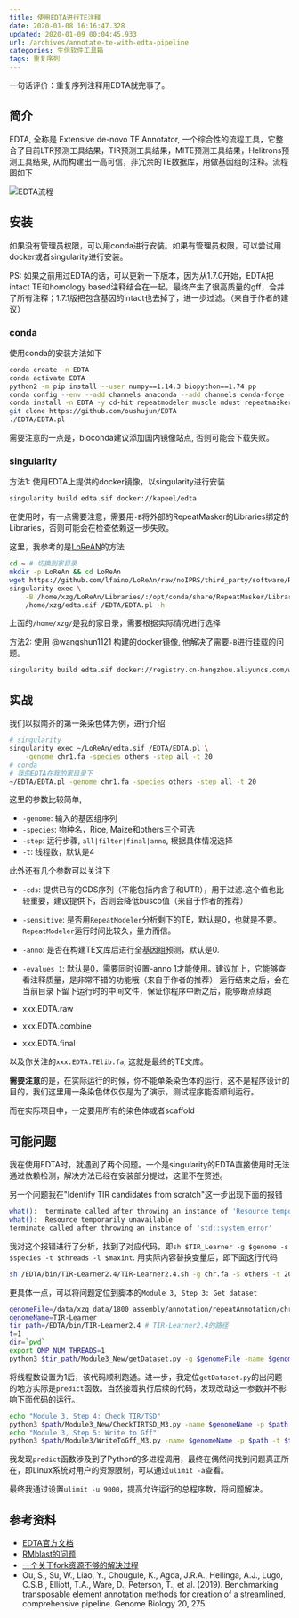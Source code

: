 ```yaml
---
title: 使用EDTA进行TE注释
date: 2020-01-08 16:16:47.328
updated: 2020-01-09 00:04:45.933
url: /archives/annotate-te-with-edta-pipeline
categories: 生信软件工具箱
tags: 重复序列
---
```


一句话评价：重复序列注释用EDTA就完事了。

## 简介

EDTA, 全称是 Extensive de-novo TE Annotator, 一个综合性的流程工具，它整合了目前LTR预测工具结果，TIR预测工具结果，MITE预测工具结果，Helitrons预测工具结果, 从而构建出一高可信，非冗余的TE数据库，用做基因组的注释。流程图如下

![EDTA流程](https://halo-1252249331.cos.ap-shanghai.myqcloud.com/upload/2020/1/image-450f4b170c1f42eb9450676772fb5a5a.png)

## 安装

如果没有管理员权限，可以用conda进行安装。如果有管理员权限，可以尝试用docker或者singularity进行安装。

PS: 如果之前用过EDTA的话，可以更新一下版本，因为从1.7.0开始，EDTA把intact TE和homology based注释结合在一起，最终产生了很高质量的gff，合并了所有注释；1.7.1版把包含基因的intact也去掉了，进一步过滤。（来自于作者的建议）

### conda

使用conda的安装方法如下

```bash
conda create -n EDTA
conda activate EDTA
python2 -m pip install --user numpy==1.14.3 biopython==1.74 pp
conda config --env --add channels anaconda --add channels conda-forge --add channels biocore --add channels bioconda --add channels cyclus
conda install -n EDTA -y cd-hit repeatmodeler muscle mdust repeatmasker=4.0.9_p2 blast-legacy java-jdk perl perl-text-soundex multiprocess regex tensorflow=1.14.0 keras=2.2.4 scikit-learn=0.19.0 biopython pandas glob2 python=3.6 trf
git clone https://github.com/oushujun/EDTA
./EDTA/EDTA.pl
```

需要注意的一点是，bioconda建议添加国内镜像站点, 否则可能会下载失败。

### singularity

方法1: 使用EDTA上提供的docker镜像，以singularity进行安装

```bash
singularity build edta.sif docker://kapeel/edta
```

在使用时，有一点需要注意，需要用`-B`将外部的RepeatMasker的Libraries绑定的Libraries，否则可能会在检查依赖这一步失败。

这里，我参考的是[LoReAN](https://github.com/lfaino/LoReAn/)的方法

```bash
cd ~ # 切换到家目录
mkdir -p LoReAn && cd LoReAn
wget https://github.com/lfaino/LoReAn/raw/noIPRS/third_party/software/RepeatMasker.Libraries.tar.gz && tar -zxvf RepeatMasker.Libraries.tar.gz
singularity exec \
    -B /home/xzg/LoReAn/Libraries/:/opt/conda/share/RepeatMasker/Libraries/ \
    /home/xzg/edta.sif /EDTA/EDTA.pl -h
```

上面的`/home/xzg/`是我的家目录，需要根据实际情况进行选择

方法2: 使用 @wangshun1121 构建的docker镜像, 他解决了需要`-B`进行挂载的问题。

```bash
singularity build edta.sif docker://registry.cn-hangzhou.aliyuncs.com/wangshun1121/edta
```

## 实战

我们以拟南芥的第一条染色体为例，进行介绍

```bash
# singularity
singularity exec ~/LoReAn/edta.sif /EDTA/EDTA.pl \
    -genome chr1.fa -species others -step all -t 20
# conda
# 我的EDTA在我的家目录下
~/EDTA/EDTA.pl -genome chr1.fa -species others -step all -t 20
```

这里的参数比较简单,

- `-genome`: 输入的基因组序列
- `-species`: 物种名，Rice, Maize和others三个可选
- `-step`: 运行步骤,  `all|filter|final|anno`, 根据具体情况选择
- `-t`: 线程数，默认是4

此外还有几个参数可以关注下

- `-cds`: 提供已有的CDS序列（不能包括内含子和UTR），用于过滤.这个值也比较重要，建议提供下，否则会降低busco值（来自于作者的推荐）
- `-sensitive`: 是否用`RepeatModeler`分析剩下的TE，默认是0，也就是不要。`RepeatModeler`运行时间比较久，量力而信。
- `-anno`: 是否在构建TE文库后进行全基因组预测，默认是0.
- `-evalues 1`: 默认是0，需要同时设置-anno 1才能使用。建议加上，它能够查看注释质量，是非常不错的功能哦（来自于作者的推荐）
运行结束之后，会在当前目录下留下运行时的中间文件，保证你程序中断之后，能够断点续跑

- xxx.EDTA.raw
- xxx.EDTA.combine
- xxx.EDTA.final

以及你关注的`xxx.EDTA.TElib.fa`, 这就是最终的TE文库。

**需要注意**的是，在实际运行的时候，你不能单条染色体的运行，这不是程序设计的目的，我们这里用一条染色体仅仅是为了演示，测试程序能否顺利运行。

而在实际项目中，一定要用所有的染色体或者scaffold

## 可能问题

我在使用EDTA时，就遇到了两个问题。一个是singularity的EDTA直接使用时无法通过依赖检测，解决方法已经在安装部分提过，这里不在赘述。

另一个问题我在"Identify TIR candidates from scratch"这一步出现下面的报错

```bash
what():  terminate called after throwing an instance of 'Resource temporarily unavailable std::system_error'
what():  Resource temporarily unavailable
terminate called after throwing an instance of 'std::system_error'
```

我对这个报错进行了分析，找到了对应代码，即`sh $TIR_Learner -g $genome -s $species -t $threads -l $maxint`. 用实际内容替换变量后，即下面这行代码

```bash
sh /EDTA/bin/TIR-Learner2.4/TIR-Learner2.4.sh -g chr.fa -s others -t 20 -l 5000
```

更具体一点，可以将问题定位到脚本的`Module 3, Step 3: Get dataset`

```bash
genomeFile=/data/xzg_data/1800_assembly/annotation/repeatAnnotation/chr.fa #基因组文件的实际路径
genomeName=TIR-Learner
tir_path=/EDTA/bin/TIR-Learner2.4 # TIR-Learner2.4的路径
t=1
dir=`pwd`
export OMP_NUM_THREADS=1
python3 $tir_path/Module3_New/getDataset.py -g $genomeFile -name $genomeName -p $tir_path -t $t -d $dir"/Module3_New"
```

将线程数设置为1后，该代码顺利跑通。进一步，我定位`getDataset.py`的出问题的地方实际是`predict`函数。当然接着执行后续的代码，发现改动这一参数并不影响下面代码的运行。

```bash
echo "Module 3, Step 4: Check TIR/TSD"
python3 $path/Module3_New/CheckTIRTSD_M3.py -name $genomeName -p $path -t $t -d $dir"/Module3_New"
echo "Module 3, Step 5: Write to Gff"
python3 $path/Module3/WriteToGff_M3.py -name $genomeName -p $path -t $t -d $dir"/Module3_New"
```

我发现`predict`函数涉及到了Python的多进程调用，最终在偶然间找到问题真正所在，即Linux系统对用户的资源限制，可以通过`ulimit -a`查看。

最终我通过设置`ulimit -u 9000`，提高允许运行的总程序数，将问题解决。

## 参考资料

- [EDTA官方文档](https://github.com/oushujun/EDTA)
- [RMblast的问题](https://github.com/oushujun/EDTA/issues/11)
- [一个关于fork资源不够的解决过程](https://www.linuxquestions.org/questions/linux-server-73/bash-fork-retry-resource-temporarily-unavailable-limit-issue-4175618262/)
- Ou, S., Su, W., Liao, Y., Chougule, K., Agda, J.R.A., Hellinga, A.J., Lugo, C.S.B., Elliott, T.A., Ware, D., Peterson, T., et al. (2019). Benchmarking transposable element annotation methods for creation of a streamlined, comprehensive pipeline. Genome Biology 20, 275.
